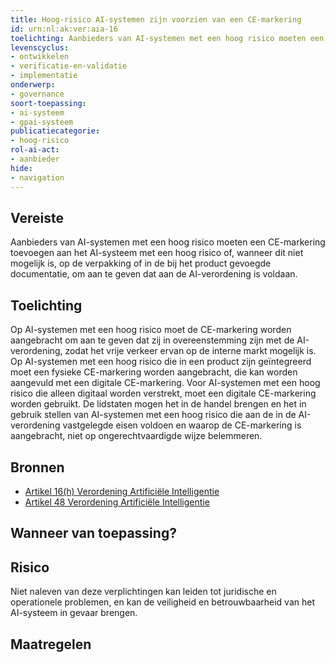 ```yaml
---
title: Hoog-risico AI-systemen zijn voorzien van een CE-markering
id: urn:nl:ak:ver:aia-16
toelichting: Aanbieders van AI-systemen met een hoog risico moeten een CE-markering toevoegen aan het AI-systeem met een hoog risico of, wanneer dit niet mogelijk is, op de verpakking of in de bij het product gevoegde documentatie, om aan te geven dat aan de AI-verordening is voldaan.
levenscyclus:
- ontwikkelen
- verificatie-en-validatie
- implementatie
onderwerp:
- governance
soort-toepassing:
- ai-systeem
- gpai-systeem
publicatiecategorie:
- hoog-risico
rol-ai-act:
- aanbieder
hide:
- navigation
---
```


<!-- tags -->
## Vereiste

Aanbieders van AI-systemen met een hoog risico moeten een CE-markering toevoegen aan het AI-systeem met een hoog risico of, wanneer dit niet mogelijk is, op de verpakking of in de bij het product gevoegde documentatie, om aan te geven dat aan de AI-verordening is voldaan.

## Toelichting

Op AI-systemen met een hoog risico moet de CE-markering worden aangebracht om aan te geven dat zij in overeenstemming zijn met de AI-verordening, zodat het vrije verkeer ervan op de interne markt mogelijk is.
Op AI-systemen met een hoog risico die in een product zijn geïntegreerd moet een fysieke CE-markering worden aangebracht, die kan worden
aangevuld met een digitale CE-markering.
Voor AI-systemen met een hoog risico die alleen digitaal worden verstrekt, moet een digitale CE-markering worden gebruikt.
De lidstaten mogen het in de handel brengen en het in gebruik stellen van AI-systemen met een hoog risico die aan de in de AI-verordening vastgelegde eisen voldoen en waarop de CE-markering is aangebracht, niet op ongerechtvaardigde wijze belemmeren.

## Bronnen

- [Artikel 16(h) Verordening Artificiële Intelligentie](https://eur-lex.europa.eu/legal-content/NL/TXT/HTML/?uri=OJ:L_202401689#d1e3823-1-1)
- [Artikel 48 Verordening Artificiële Intelligentie](https://eur-lex.europa.eu/legal-content/NL/TXT/HTML/?uri=OJ:L_202401689#d1e5327-1-1)

## Wanneer van toepassing?


## Risico
Niet naleven van deze verplichtingen kan leiden tot juridische en operationele problemen, en kan de veiligheid en betrouwbaarheid van het AI-systeem in gevaar brengen.

## Maatregelen

<!-- list_maatregelen vereiste/aia-16-ce-markering no-search no-onderwerp no-rol no-levenscyclus -->
